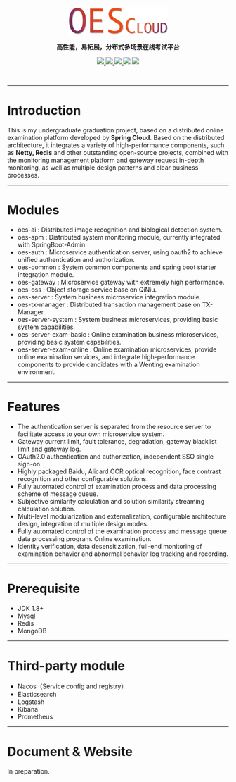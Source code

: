 <p align="center" >
    <img src="./images/oes-cloud-logo-2.png" width="45%"></img>
</p>
<p align="center">
  <strong>高性能，易拓展，分布式多场景在线考试平台</strong>
</p>

<p align="center">
    <a target="_blank" href="https://github.com/chachae/OES-Cloud-Testing-Platform/blob/master/LICENSE">
        <img src="https://img.shields.io/badge/License-Apache%202.0-blue.svg?label=license"/>
    </a>
    <a target="_blank" href="https://www.oracle.com/technetwork/java/javase/downloads/index.html">
        <img src="https://img.shields.io/badge/JDK-8+-green.svg"/>
    </a>
    <a href="https://app.codacy.com/project/badge/Grade/0654dc357f844b75946f2d06b56df5c0)](https://www.codacy.com/manual/chachae/OES-Cloud-Testing-Platform/dashboard?utm_source=github.com&amp;utm_medium=referral&amp;utm_content=chachae/OES-Cloud-Testing-Platform&amp;utm_campaign=Badge_Grade">
        <img src="https://api.codacy.com/project/badge/Grade/4367ffad5b434b7e8078b3a68cc6398d"/>
    </a>
        <img src="https://tokei.rs/b1/github/chachae/OES-Cloud-Testing-Platform?category=lines"/>
        <img src="https://img.shields.io/badge/SpringCloudAlibaba-2.2.1.RELEASE-blueviolet.svg?style=flat-square"/>
</p>
<br/>

--------------------------------------------------------------------------------

# Introduction

This is my undergraduate graduation project, based on a distributed online examination platform developed by <strong>Spring Cloud</strong>. Based on the distributed architecture, it integrates a variety of high-performance components, such as <strong>Netty, Redis</strong> and other outstanding open-source projects, combined with the monitoring management platform and gateway request in-depth monitoring, as well as multiple design patterns and clear business processes.

--------------------------------------------------------------------------------

# Modules

* oes-ai : Distributed image recognition and biological detection system.
* oes-apm : Distributed system monitoring module, currently integrated with SpringBoot-Admin.
* oes-auth : Microservice authentication server, using oauth2 to achieve unified authentication and authorization.
* oes-common : System common components and spring boot starter integration module.
* oes-gateway : Microservice gateway with extremely high performance.
* oes-oss : Object storage service base on QiNiu.
* oes-server : System business microservice integration module.
* oes-tx-manager : Distributed transaction management base on TX-Manager.
* oes-server-system : System business microservices, providing basic system capabilities.
* oes-server-exam-basic : Online examination business microservices, providing basic system capabilities.
* oes-server-exam-online : Online examination microservices, provide online examination services, and integrate high-performance components to provide candidates with a Wenting examination environment.

--------------------------------------------------------------------------------

# Features

* The authentication server is separated from the resource server to facilitate access to your own microservice system.
* Gateway current limit, fault tolerance, degradation, gateway blacklist limit and gateway log.
* OAuth2.0 authentication and authorization, independent SSO single sign-on.
* Highly packaged Baidu, Alicard OCR optical recognition, face contrast recognition and other configurable solutions.
* Fully automated control of examination process and data processing scheme of message queue.
* Subjective similarity calculation and solution similarity streaming calculation solution.
* Multi-level modularization and externalization, configurable architecture design, integration of multiple design modes.
* Fully automated control of the examination process and message queue data processing program. Online examination.
* Identity verification, data desensitization, full-end monitoring of examination behavior and abnormal behavior log tracking and recording.

--------------------------------------------------------------------------------

# Prerequisite

* JDK 1.8+
* Mysql
* Redis
* MongoDB

--------------------------------------------------------------------------------

# Third-party module

* Nacos（Service config and registry）
* Elasticsearch
* Logstash
* Kibana
* Prometheus

--------------------------------------------------------------------------------

# Document & Website
In preparation.
